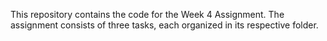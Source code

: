 This repository contains the code for the Week 4 Assignment. The assignment consists of three tasks, each organized in its respective folder.